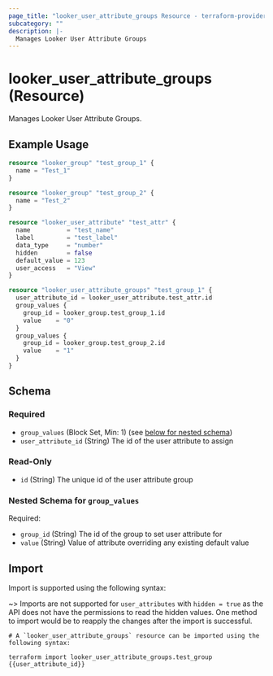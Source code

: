 ```yaml
---
page_title: "looker_user_attribute_groups Resource - terraform-provider-looker"
subcategory: ""
description: |-
  Manages Looker User Attribute Groups
---
```


# looker_user_attribute_groups (Resource)

Manages Looker User Attribute Groups.

## Example Usage

```terraform
resource "looker_group" "test_group_1" {
  name = "Test_1"
}

resource "looker_group" "test_group_2" {
  name = "Test_2"
}

resource "looker_user_attribute" "test_attr" {
  name          = "test_name"
  label         = "test_label"
  data_type     = "number"
  hidden        = false
  default_value = 123
  user_access   = "View"
}

resource "looker_user_attribute_groups" "test_group_1" {
  user_attribute_id = looker_user_attribute.test_attr.id
  group_values {
    group_id = looker_group.test_group_1.id
    value    = "0"
  }
  group_values {
    group_id = looker_group.test_group_2.id
    value    = "1"
  }
}
```

<!-- schema generated by tfplugindocs -->
## Schema

### Required

- `group_values` (Block Set, Min: 1) (see [below for nested schema](#nestedblock--group_values))
- `user_attribute_id` (String) The id of the user attribute to assign

### Read-Only

- `id` (String) The unique id of the user attribute group

<a id="nestedblock--group_values"></a>
### Nested Schema for `group_values`

Required:

- `group_id` (String) The id of the group to set user attribute for
- `value` (String) Value of attribute overriding any existing default value

## Import

Import is supported using the following syntax:

~> Imports are not supported for `user_attributes` with `hidden = true` as the API does not have the permissions to read the hidden values. One method to import would be to reapply the changes after the import is successful. 

```shell
# A `looker_user_attribute_groups` resource can be imported using the following syntax:

terraform import looker_user_attribute_groups.test_group {{user_attribute_id}}
```
